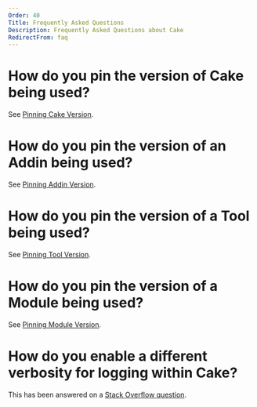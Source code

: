 ```yaml
---
Order: 40
Title: Frequently Asked Questions
Description: Frequently Asked Questions about Cake
RedirectFrom: faq
---
```


# How do you pin the version of Cake being used?

See [Pinning Cake Version](/docs/writing-builds/reproducible-builds/pinning-cake-version).

# How do you pin the version of an Addin being used?

See [Pinning Addin Version](/docs/writing-builds/reproducible-builds/pinning-addin-version).

# How do you pin the version of a Tool being used?

See [Pinning Tool Version](/docs/writing-builds/reproducible-builds/pinning-tool-version).

# How do you pin the version of a Module being used?

See [Pinning Module Version](/docs/writing-builds/reproducible-builds/pinning-module-version).

# How do you enable a different verbosity for logging within Cake?

This has been answered on a [Stack Overflow question](https://stackoverflow.com/questions/38658660).
